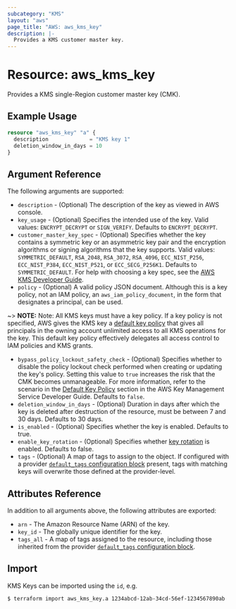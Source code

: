 ```yaml
---
subcategory: "KMS"
layout: "aws"
page_title: "AWS: aws_kms_key"
description: |-
  Provides a KMS customer master key.
---
```


# Resource: aws_kms_key

Provides a KMS single-Region customer master key (CMK).

## Example Usage

```terraform
resource "aws_kms_key" "a" {
  description             = "KMS key 1"
  deletion_window_in_days = 10
}
```

## Argument Reference

The following arguments are supported:

* `description` - (Optional) The description of the key as viewed in AWS console.
* `key_usage` - (Optional) Specifies the intended use of the key. Valid values: `ENCRYPT_DECRYPT` or `SIGN_VERIFY`.
Defaults to `ENCRYPT_DECRYPT`.
* `customer_master_key_spec` - (Optional) Specifies whether the key contains a symmetric key or an asymmetric key pair and the encryption algorithms or signing algorithms that the key supports.
Valid values: `SYMMETRIC_DEFAULT`,  `RSA_2048`, `RSA_3072`, `RSA_4096`, `ECC_NIST_P256`, `ECC_NIST_P384`, `ECC_NIST_P521`, or `ECC_SECG_P256K1`. Defaults to `SYMMETRIC_DEFAULT`. For help with choosing a key spec, see the [AWS KMS Developer Guide](https://docs.aws.amazon.com/kms/latest/developerguide/symm-asymm-choose.html).
* `policy` - (Optional) A valid policy JSON document. Although this is a key policy, not an IAM policy, an `aws_iam_policy_document`, in the form that designates a principal, can be used.

~> **NOTE:** Note: All KMS keys must have a key policy. If a key policy is not specified, AWS gives the KMS key a [default key policy](https://docs.aws.amazon.com/kms/latest/developerguide/key-policies.html#key-policy-default) that gives all principals in the owning account unlimited access to all KMS operations for the key. This default key policy effectively delegates all access control to IAM policies and KMS grants.

* `bypass_policy_lockout_safety_check` - (Optional) Specifies whether to disable the policy lockout check performed when creating or updating the key's policy. Setting this value to `true` increases the risk that the CMK becomes unmanageable. For more information, refer to the scenario in the [Default Key Policy](https://docs.aws.amazon.com/kms/latest/developerguide/key-policies.html#key-policy-default-allow-root-enable-iam) section in the AWS Key Management Service Developer Guide. Defaults to `false`.
* `deletion_window_in_days` - (Optional) Duration in days after which the key is deleted after destruction of the resource, must be between 7 and 30 days. Defaults to 30 days.
* `is_enabled` - (Optional) Specifies whether the key is enabled. Defaults to true.
* `enable_key_rotation` - (Optional) Specifies whether [key rotation](http://docs.aws.amazon.com/kms/latest/developerguide/rotate-keys.html) is enabled. Defaults to false.
* `tags` - (Optional) A map of tags to assign to the object. If configured with a provider [`default_tags` configuration block](https://www.terraform.io/docs/providers/aws/index.html#default_tags-configuration-block) present, tags with matching keys will overwrite those defined at the provider-level.

## Attributes Reference

In addition to all arguments above, the following attributes are exported:

* `arn` - The Amazon Resource Name (ARN) of the key.
* `key_id` - The globally unique identifier for the key.
* `tags_all` - A map of tags assigned to the resource, including those inherited from the provider [`default_tags` configuration block](https://www.terraform.io/docs/providers/aws/index.html#default_tags-configuration-block).

## Import

KMS Keys can be imported using the `id`, e.g.

```
$ terraform import aws_kms_key.a 1234abcd-12ab-34cd-56ef-1234567890ab
```
